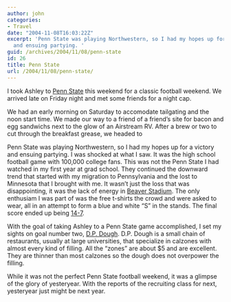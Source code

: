 ```yaml
---
author: john
categories:
- Travel
date: "2004-11-08T16:03:22Z"
excerpt: 'Penn State was playing Northwestern, so I had my hopes up for a victory
  and ensuing partying. '
guid: /archives/2004/11/08/penn-state
id: 26
title: Penn State
url: /2004/11/08/penn-state/
---
```


I took Ashley to [Penn State](http://www.psu.edu) this weekend for a classic football weekend.<!--more--> We arrived late on Friday night and met some friends for a night cap. 

We had an early morning on Saturday to accomodate tailgating and the noon start time. We made our way to a friend of a friend&#8217;s site for bacon and egg sandwichs next to the glow of an Airstream RV. After a brew or two to cut through the breakfast grease, we headed to 

Penn State was playing Northwestern, so I had my hopes up for a victory and ensuing partying. I was shocked at what I saw. It was the high school football game with 100,000 college fans. This was not the Penn State I had watched in my first year at grad school. They continued the downward trend that started with my migration to Pennsylvania and the lost to Minnesota that I brought with me. It wasn&#8217;t just the loss that was disappointing, it was the lack of energy in [Beaver Stadium](http://www.psu.edu/psusportsinfo/football/stadium.html). The only enthusiam I was part of was the free t-shirts the crowd and were asked to wear, all in an attempt to form a blue and white &#8220;S&#8221; in the stands. The final score ended up being [14-7](http://www.gopsusports.com/Football/schedules/recap.cfm?gid=3307).

With the goal of taking Ashley to a Penn State game accomplished, I set my sights on goal number two, [D.P. Dough](http://www.dpdough.com). D.P. Dough is a small chain of restaurants, usually at large universities, that specialize in calzones with almost every kind of filling. All the &#8220;zones&#8221; are about $5 and are excellent. They are thinner than most calzones so the dough does not overpower the filling.

While it was not the perfect Penn State football weekend, it was a glimpse of the glory of yesteryear. With the reports of the recruiting class for next, yesteryear just might be next year.
